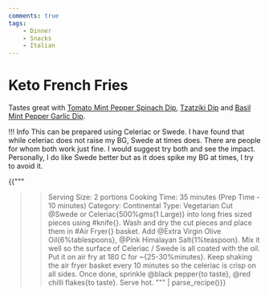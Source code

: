```yaml
---
comments: true
tags:
    - Dinner
    - Snacks
    - Italian
--- 
```


# Keto French Fries

Tastes great with [Tomato Mint Pepper Spinach Dip](../Dips/recipe_007_mint_spinach_dip.md), [Tzatziki Dip](../Dips/recipe_009_tzatziki_dip.md) and [Basil Mint Pepper Garlic Dip](../Dips/recipe_012_basil_mint_dip.md).

!!! Info
    This can be prepared using Celeriac or Swede. I have found that while celeriac does not raise my BG, Swede at times does. There are people for whom both work just fine. I would suggest try both and see the impact. Personally, I do like Swede better but as it does spike my BG at times, I try to avoid it.

{{"""
>> Serving Size: 2 portions
>> Cooking Time: 35 minutes (Prep Time - 10 minutes)
>> Category: Continental
>> Type: Vegetarian
Cut @Swede or Celeriac{500%gms(1 Large)} into long fries sized pieces using #knife{}.
Wash and dry the cut pieces and place them in #Air Fryer{} basket.
Add @Extra Virgin Olive Oil{6%tablespoons}, @Pink Himalayan Salt{1%teaspoon}.
Mix it well so the surface of Celeriac / Swede is all coated with the oil.
Put it on air fry at 180 C for ~{25-30%minutes}.
Keep shaking the air fryer basket every 10 minutes so the celeriac is crisp on all sides.
Once done, sprinkle @black pepper{to taste}, @red chilli flakes{to taste}.
Serve hot.
""" | parse_recipe()}}